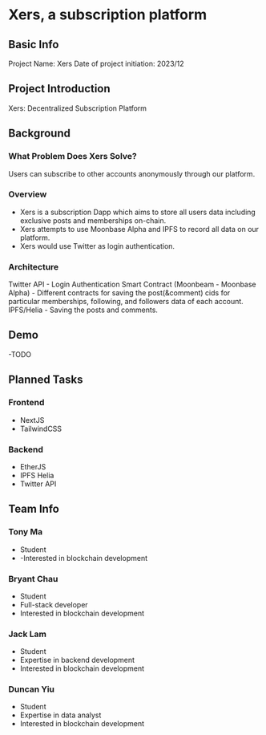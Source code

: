 # Xers, a subscription platform

## Basic Info
Project Name: Xers
Date of project initiation: 2023/12

## Project Introduction
Xers: Decentralized Subscription Platform

## Background
### What Problem Does Xers Solve?
Users can subscribe to other accounts anonymously through our platform.
### Overview
- Xers is a subscription Dapp which aims to store all users data including exclusive posts and memberships on-chain.
- Xers attempts to use Moonbase Alpha and IPFS to record all data on our platform.
- Xers would use Twitter as login authentication.
### Architecture
Twitter API - Login Authentication
Smart Contract (Moonbeam - Moonbase Alpha) - Different contracts for saving the post(&comment) cids for particular memberships, following, and followers data of each account.
IPFS/Helia - Saving the posts and comments.

## Demo
-TODO

## Planned Tasks
### Frontend
- NextJS
- TailwindCSS
### Backend
- EtherJS
- IPFS Helia
- Twitter API

## Team Info
### Tony Ma
- Student
- -Interested in blockchain development
### Bryant Chau
- Student
- Full-stack developer
- Interested in blockchain development
### Jack Lam
- Student
- Expertise in backend development
- Interested in blockchain development
### Duncan Yiu
- Student
- Expertise in data analyst
- Interested in blockchain development
